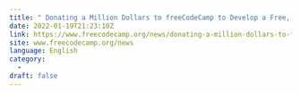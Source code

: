 ```yaml
---
title: " Donating a Million Dollars to freeCodeCamp to Develop a Free, Carbon-Neutral Web3 Curriculum "
date: 2022-01-19T21:23:10Z
link: https://www.freecodecamp.org/news/donating-a-million-dollars-to-freecodecamp-a-web3-curriculum/?utm_medium=RSS&utm_source=news.12bit.vn
site: www.freecodecamp.org/news
language: English
category:
  -   
draft: false
---
```

